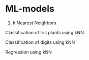 # ML-models

1) k Nearest Neighbors

Classification of Iris plants using kNN

Classification of digits using kNN

Regression using kNN
